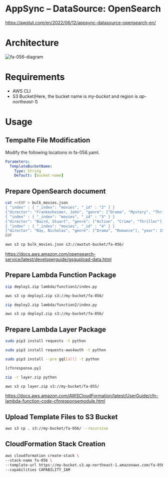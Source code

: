 # AppSync – DataSource: OpenSearch

https://awstut.com/en/2022/06/12/appsync-datasource-opensearch-en/

# Architecture

![fa-056-diagram](https://user-images.githubusercontent.com/84276199/204078351-2a68c8df-725f-4805-a8a2-fcb2784bfeff.png)

# Requirements

* AWS CLI
* S3 Bucket(Here, the bucket name is *my-bucket* and region is *ap-northeast-1*)

# Usage

## Tempalte File Modification

Modify the following locations in fa-056.yaml.

```yaml
Parameters:
  TemplateBucketName:
    Type: String
    Default: [bucket-name]
```

## Prepare OpenSearch document

```bash
cat <<EOF > bulk_movies.json
{ "index" : { "_index": "movies", "_id" : "2" } }
{"director": "Frankenheimer, John", "genre": ["Drama", "Mystery", "Thriller", "Crime"], "year": 1962, "actor": ["Lansbury, Angela", "Sinatra, Frank", "Leigh, Janet", "Harvey, Laurence", "Silva, Henry", "Frees, Paul", "Gregory, James", "Bissell, Whit", "McGiver, John", "Parrish, Leslie", "Edwards, James", "Flowers, Bess", "Dhiegh, Khigh", "Payne, Julie", "Kleeb, Helen", "Gray, Joe", "Nalder, Reggie", "Stevens, Bert", "Masters, Michael", "Lowell, Tom"], "title": "The Manchurian Candidate"}
{ "index" : { "_index": "movies", "_id" : "3" } }
{"director": "Baird, Stuart", "genre": ["Action", "Crime", "Thriller"], "year": 1998, "actor": ["Downey Jr., Robert", "Jones, Tommy Lee", "Snipes, Wesley", "Pantoliano, Joe", "Jacob, Ir\u00e8ne", "Nelligan, Kate", "Roebuck, Daniel", "Malahide, Patrick", "Richardson, LaTanya", "Wood, Tom", "Kosik, Thomas", "Stellate, Nick", "Minkoff, Robert", "Brown, Spitfire", "Foster, Reese", "Spielbauer, Bruce", "Mukherji, Kevin", "Cray, Ed", "Fordham, David", "Jett, Charlie"], "title": "U.S. Marshals"}
{ "index" : { "_index": "movies", "_id" : "4" } }
{"director": "Ray, Nicholas", "genre": ["Drama", "Romance"], "year": 1955, "actor": ["Hopper, Dennis", "Wood, Natalie", "Dean, James", "Mineo, Sal", "Backus, Jim", "Platt, Edward", "Ray, Nicholas", "Hopper, William", "Allen, Corey", "Birch, Paul", "Hudson, Rochelle", "Doran, Ann", "Hicks, Chuck", "Leigh, Nelson", "Williams, Robert", "Wessel, Dick", "Bryar, Paul", "Sessions, Almira", "McMahon, David", "Peters Jr., House"], "title": "Rebel Without a Cause"}
EOF

aws s3 cp bulk_movies.json s3://awstut-bucket/fa-056/
```

https://docs.aws.amazon.com/opensearch-service/latest/developerguide/gsgupload-data.html

## Prepare Lambda Function Package

```bash
zip deploy1.zip lambda/function1/index.py

aws s3 cp deploy1.zip s3://my-bucket/fa-056/

zip deploy2.zip lambda/function2/index.py

aws s3 cp deploy2.zip s3://my-bucket/fa-056/
```

## Prepare Lambda Layer Package

```bash
sudo pip3 install requests -t python

sudo pip3 install requests-aws4auth -t python

sudo pip3 install --pre gql[all] -t python

[cfnresponse.py]

zip -r layer.zip python

aws s3 cp layer.zip s3://my-bucket/fa-055/
```

https://docs.aws.amazon.com/AWSCloudFormation/latest/UserGuide/cfn-lambda-function-code-cfnresponsemodule.html

## Upload  Template Files to S3 Bucket

```bash
aws s3 cp . s3://my-bucket/fa-056/ --recursive
```

## CloudFormation Stack Creation

```bash
aws cloudformation create-stack \
--stack-name fa-056 \
--template-url https://my-bucket.s3.ap-northeast-1.amazonaws.com/fa-056/fa-056.yaml \
--capabilities CAPABILITY_IAM
```
